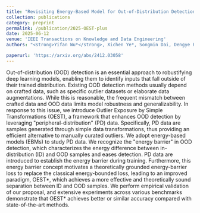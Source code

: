 ```yaml
---
title: "Revisiting Energy-Based Model for Out-of-Distribution Detection"
collection: publications
category: preprint
permalink: /publication/2025-OEST-plus
date: 2025-06-12
venue: 'IEEE Transactions on Knowledge and Data Engineering'
authors: "<strong>Yifan Wu*</strong>, Xichen Ye*, Songmin Dai, Dengye Pan, Xiaoqiang Li<sup>#</sup>, Weizhong Zhang, Yifan Chen<sup>#</sup>"

paperurl: 'https://arxiv.org/abs/2412.03058'
---
```

Out-of-distribution (OOD) detection is an essential approach to robustifying deep learning models, enabling them to identify inputs that fall outside of their trained distribution. Existing OOD detection methods usually depend on crafted data, such as specific outlier datasets or elaborate data augmentations. While this is reasonable, the frequent mismatch between crafted data and OOD data limits model robustness and generalizability. In response to this issue, we introduce Outlier Exposure by Simple Transformations (OEST), a framework that enhances OOD detection by leveraging "peripheral-distribution" (PD) data. Specifically, PD data are samples generated through simple data transformations, thus providing an efficient alternative to manually curated outliers.
We adopt energy-based models (EBMs) to study PD data. We recognize the "energy barrier" in OOD detection, which characterizes the energy difference between in-distribution (ID) and OOD samples and eases detection. PD data are introduced to establish the energy barrier during training. Furthermore, this energy barrier concept motivates a theoretically grounded energy-barrier loss to replace the classical energy-bounded loss, leading to an improved paradigm, OEST*, which achieves a more effective and theoretically sound separation between ID and OOD samples. We perform empirical validation of our proposal, and extensive experiments across various benchmarks demonstrate that OEST* achieves better or similar accuracy compared with state-of-the-art methods.
